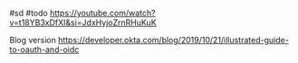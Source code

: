 #sd #todo
https://youtube.com/watch?v=t18YB3xDfXI&si=JdxHyjoZrnRHuKuK

Blog version
https://developer.okta.com/blog/2019/10/21/illustrated-guide-to-oauth-and-oidc

